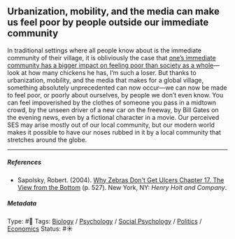 ## Urbanization, mobility, and the media can make us feel poor by people outside our immediate community

In traditional settings where all people know about is the immediate community of their village, it is obliviously the case that [one’s immediate community has a bigger impact on feeling poor than society as a whole](One%E2%80%99s%20immediate%20community%20has%20a%20bigger%20impact%20on%20feeling%20poor%20than%20society%20as%20a%20whole.md)—look at how many chickens he has, I’m such a loser. But thanks to urbanization, mobility, and the media that makes for a global village, something absolutely unprecedented can now occur—we can now be made to feel poor, or poorly about ourselves, by people we don’t even know. You can feel impoverished by the clothes of someone you pass in a midtown crowd, by the unseen driver of a new car on the freeway, by Bill Gates on the evening news, even by a fictional character in a movie. Our perceived SES may arise mostly out of our local community, but our modern world makes it possible to have our noses rubbed in it by a local community that stretches around the globe.

---

##### References

* Sapolsky, Robert. (2004). [Why Zebras Don't Get Ulcers Chapter 17. The View from the Bottom](Why%20Zebras%20Don't%20Get%20Ulcers%20Chapter%2017.%20The%20View%20from%20the%20Bottom.md) (p. 527). New York, NY: *Henry Holt and Company*.

##### Metadata

Type: #🔴 
Tags: [Biology]() / [Psychology](Psychology.md) / [Social Psychology](Social%20Psychology.md) / [Politics](Politics.md) / [Economics]() 
Status: #☀️ 
